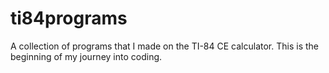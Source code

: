 # ti84programs
A collection of programs that I made on the TI-84 CE calculator. This is the beginning of my journey into coding.
